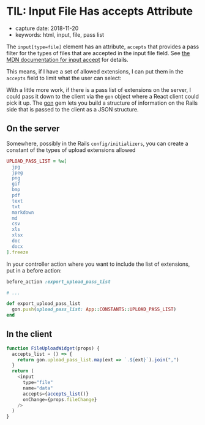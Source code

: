 # TIL: Input File Has accepts Attribute

* capture date: 2018-11-20
* keywords: html, input, file, pass list

The `input[type=file]` element has an attribute, `accepts` that provides a pass filter for the types of files that are accepted in the input file field. See [the MDN documentation for input accept](https://developer.mozilla.org/en-US/docs/Web/HTML/Element/input/file#accept) for details.

This means, if I have a set of allowed extensions, I can put them in the `accepts` field to limit what the user can select:

With a little more work, if there is a pass list of extensions on the server, I could pass it down to the client via the `gon` object where a React client could pick it up. The [gon](https://github.com/gazay/gon) gem lets you build a structure of information on the Rails side that is passed to the client as a JSON structure.

## On the server

Somewhere, possibly in the Rails `config/initializers`, you can create a constant of the types of upload extensions allowed

```ruby
UPLOAD_PASS_LIST = %w[
  jpg
  jpeg
  png
  gif
  bmp
  pdf
  text
  txt
  markdown
  md
  csv
  xls
  xlsx
  doc
  docx
].freeze
```

In your controller action where you want to include the list of extensions, put in a before action:

```ruby
before_action :export_upload_pass_list

# ...

def export_upload_pass_list
  gon.push(upload_pass_list: App::CONSTANTS::UPLOAD_PASS_LIST)
end
```

## In the client

```javascript
function FileUploadWidget(props) {
  accepts_list = () => {
    return gon.upload_pass_list.map(ext => `.${ext}`).join(",")
  }
  return (
    <input
      type="file"
      name="data"
      accepts={accepts_list()}
      onChange={props.fileChange}
    />
  )
}
```
